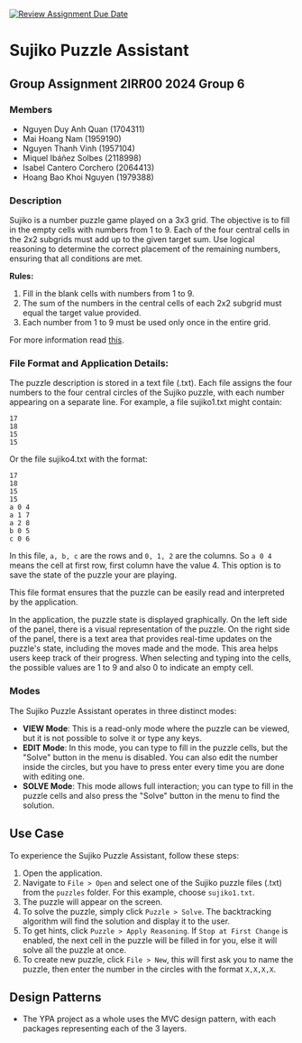 [![Review Assignment Due Date](https://classroom.github.com/assets/deadline-readme-button-24ddc0f5d75046c5622901739e7c5dd533143b0c8e959d652212380cedb1ea36.svg)](https://classroom.github.com/a/_p0yNlNQ)

# Sujiko Puzzle Assistant

## Group Assignment 2IRR00 2024 Group 6

### Members
- Nguyen Duy Anh Quan (1704311)
- Mai Hoang Nam (1959190)
- Nguyen Thanh Vinh (1957104)
- Miquel Ibáñez Solbes (2118998)
- Isabel Cantero Corchero (2064413)
- Hoang Bao Khoi Nguyen (1979388)

### Description
Sujiko is a number puzzle game played on a 3x3 grid. The objective is to fill 
in the empty cells with numbers from 1 to 9. Each of the four central cells in 
the 2x2 subgrids must add up to the given target sum. 
Use logical reasoning to determine the correct placement of the remaining 
numbers, ensuring that all conditions are met.

**Rules:**
1. Fill in the blank cells with numbers from 1 to 9.
2. The sum of the numbers in the central cells of each 2x2 subgrid must equal the target value provided.
3. Each number from 1 to 9 must be used only once in the entire grid.

For more information read [this](https://en.wikipedia.org/wiki/Sujiko).

### File Format and Application Details:
The puzzle description is stored in a text file (.txt). Each file assigns the 
four numbers to the four central circles of the Sujiko puzzle, with each number 
appearing on a separate line. For example, a file sujiko1.txt might contain:
```
17
18
15
15
```

Or the file sujiko4.txt with the format:
```
17
18
15
15
a 0 4
a 1 7
a 2 8
b 0 5
c 0 6
```
In this file, `a, b, c` are the rows and `0, 1, 2` are the columns. So `a 0 4` means the cell at first row, first column have the value 4. This option is to save the state of the puzzle your are playing.

This file format ensures that the puzzle can be easily read and interpreted 
by the application.

In the application, the puzzle state is displayed graphically. 
On the left side of the panel, there is a visual representation of the puzzle.
On the right side of the panel, there is a text area that provides real-time 
updates on the puzzle's state, including the moves made and the mode.
This area helps users keep track of their progress.
When selecting and typing into the cells, the possible values are 
1 to 9 and also 0 to indicate an empty cell.

### Modes
The Sujiko Puzzle Assistant operates in three distinct modes:
- **VIEW Mode**: This is a read-only mode where the puzzle can be viewed, 
    but it is not possible to solve it or type any keys.
- **EDIT Mode**: In this mode, you can type to fill in the puzzle cells, 
    but the "Solve" button in the menu is disabled. You can also edit the
    number inside the circles, but you have to press enter every time you are
    done with editing one.
- **SOLVE Mode**: This mode allows full interaction; you can type to fill 
    in the puzzle cells and also press the "Solve" button in the menu 
    to find the solution.

## Use Case
To experience the Sujiko Puzzle Assistant, follow these steps:
1. Open the application.
2. Navigate to `File > Open` and select one of the Sujiko puzzle files (.txt) 
    from the `puzzles` folder. For this example, choose `sujiko1.txt`.
3. The puzzle will appear on the screen.
4. To solve the puzzle, simply click `Puzzle > Solve`. The backtracking 
    algorithm will find the solution and display it to the user.
5. To get hints, click `Puzzle > Apply Reasoning`. If `Stop at First Change` is enabled, the next cell in the puzzle will be filled in for you, else it will solve all the puzzle at once.
6. To create new puzzle, click `File > New`, this will first ask you to name the puzzle, then enter the number in the circles with the format `X,X,X,X`.

## Design Patterns
- The YPA project as a whole uses the MVC design pattern, with each packages representing each of the 3 layers.
